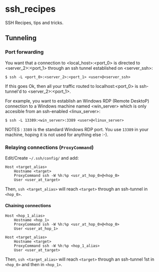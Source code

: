# ssh_recipes
SSH Recipes, tips and tricks.
## Tunneling

### Port forwarding
You want that a connection to <local_host>:<port_0> is directed to <server_2>:<port_1> through an ssh tunnel established on <server_ssh>:

    $ ssh -L <port_0>:<server_2>:<port_1> <user>@<server_ssh>

If this goes Ok, then all your traffic routed to localhost:<port_0> is ssh-tunnel'd to <server_2>:<port_1>.

For example, you want to establish an Windows RDP (Remote DesktoP) connection to a Windows machine named <win_server> which is only accesible from an ssh-enabled <linux_server>:

    $ ssh -L 13389:<win_server>:3389 <user>@<linux_server>
    
NOTES : `3389` is the standard Windows RDP port. You use `13389` in your machine, hoping it is not used for anything else :-).

### Relaying connections (`ProxyCommand`)

Edit/Create `~/.ssh/config/` and add:

```
Host <target_alias>
    Hostname <target>
    ProxyCommand ssh -W %h:%p <usr_at_hop_0>@<hop_0>
    User <user_at_target>
```

Then, `ssh <target_alias>` will reach `<target>` through an ssh-tunnel in `<hop_0>`.

#### Chaining connections

```
Host <hop_1_alias>
    Hostname <hop_1>
    ProxyCommand ssh -W %h:%p <usr_at_hop_0>@<hop_0>
    User <user_at_hop_1>
    
Host <target_alias>
    Hostname <target>
    ProxyCommand ssh -W %h:%p <hop_1_alias>
    User <user_at_target>
```

Then, `ssh <target_alias>` will reach `<target>` through an ssh-tunnel 1st in `<hop_0>` and then in `<hop_1>`.
